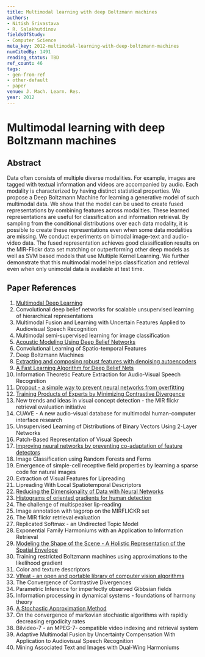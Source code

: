 ```yaml
---
title: Multimodal learning with deep Boltzmann machines
authors:
- Nitish Srivastava
- R. Salakhutdinov
fieldsOfStudy:
- Computer Science
meta_key: 2012-multimodal-learning-with-deep-boltzmann-machines
numCitedBy: 1491
reading_status: TBD
ref_count: 46
tags:
- gen-from-ref
- other-default
- paper
venue: J. Mach. Learn. Res.
year: 2012
---
```


# Multimodal learning with deep Boltzmann machines

## Abstract

Data often consists of multiple diverse modalities. For example, images are tagged with textual information and videos are accompanied by audio. Each modality is characterized by having distinct statistical properties. We propose a Deep Boltzmann Machine for learning a generative model of such multimodal data. We show that the model can be used to create fused representations by combining features across modalities. These learned representations are useful for classification and information retrieval. By sampling from the conditional distributions over each data modality, it is possible to create these representations even when some data modalities are missing. We conduct experiments on bimodal image-text and audio-video data. The fused representation achieves good classification results on the MIR-Flickr data set matching or outperforming other deep models as well as SVM based models that use Multiple Kernel Learning. We further demonstrate that this multimodal model helps classification and retrieval even when only unimodal data is available at test time.

## Paper References

1. [Multimodal Deep Learning](2011-multimodal-deep-learning)
2. Convolutional deep belief networks for scalable unsupervised learning of hierarchical representations
3. Multimodal Fusion and Learning with Uncertain Features Applied to Audiovisual Speech Recognition
4. Multimodal semi-supervised learning for image classification
5. [Acoustic Modeling Using Deep Belief Networks](2012-acoustic-modeling-using-deep-belief-networks)
6. Convolutional Learning of Spatio-temporal Features
7. Deep Boltzmann Machines
8. [Extracting and composing robust features with denoising autoencoders](2008-extracting-and-composing-robust-features-with-denoising-autoencoders)
9. [A Fast Learning Algorithm for Deep Belief Nets](2006-a-fast-learning-algorithm-for-deep-belief-nets)
10. Information Theoretic Feature Extraction for Audio-Visual Speech Recognition
11. [Dropout - a simple way to prevent neural networks from overfitting](2014-dropout-a-simple-way-to-prevent-neural-networks-from-overfitting)
12. [Training Products of Experts by Minimizing Contrastive Divergence](2002-training-products-of-experts-by-minimizing-contrastive-divergence)
13. New trends and ideas in visual concept detection - the MIR flickr retrieval evaluation initiative
14. CUAVE - A new audio-visual database for multimodal human-computer interface research
15. Unsupervised Learning of Distributions of Binary Vectors Using 2-Layer Networks
16. Patch-Based Representation of Visual Speech
17. [Improving neural networks by preventing co-adaptation of feature detectors](2012-improving-neural-networks-by-preventing-co-adaptation-of-feature-detectors)
18. Image Classification using Random Forests and Ferns
19. Emergence of simple-cell receptive field properties by learning a sparse code for natural images
20. Extraction of Visual Features for Lipreading
21. Lipreading With Local Spatiotemporal Descriptors
22. [Reducing the Dimensionality of Data with Neural Networks](2006-reducing-the-dimensionality-of-data-with-neural-networks)
23. [Histograms of oriented gradients for human detection](2005-histograms-of-oriented-gradients-for-human-detection)
24. The challenge of multispeaker lip-reading
25. Image annotation with tagprop on the MIRFLICKR set
26. The MIR flickr retrieval evaluation
27. Replicated Softmax - an Undirected Topic Model
28. Exponential Family Harmoniums with an Application to Information Retrieval
29. [Modeling the Shape of the Scene - A Holistic Representation of the Spatial Envelope](2004-modeling-the-shape-of-the-scene-a-holistic-representation-of-the-spatial-envelope)
30. Training restricted Boltzmann machines using approximations to the likelihood gradient
31. Color and texture descriptors
32. [Vlfeat - an open and portable library of computer vision algorithms](2010-vlfeat-an-open-and-portable-library-of-computer-vision-algorithms)
33. The Convergence of Contrastive Divergences
34. Parametric Inference for imperfectly observed Gibbsian fields
35. Information processing in dynamical systems - foundations of harmony theory
36. [A Stochastic Approximation Method](2007-a-stochastic-approximation-method)
37. On the convergence of markovian stochastic algorithms with rapidly decreasing ergodicity rates
38. Bilvideo-7 - an MPEG-7- compatible video indexing and retrieval system
39. Adaptive Multimodal Fusion by Uncertainty Compensation With Application to Audiovisual Speech Recognition
40. Mining Associated Text and Images with Dual-Wing Harmoniums
